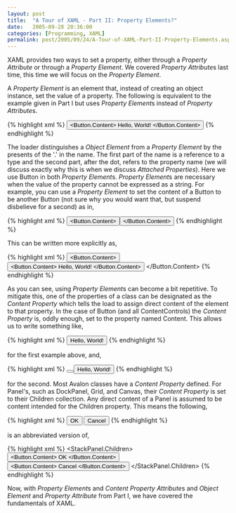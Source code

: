 ```yaml
---
layout: post
title:  "A Tour of XAML - Part II: Property Elements?"
date:   2005-09-28 20:36:00
categories: [Programming, XAML]
permalink: post/2005/09/24/A-Tour-of-XAML-Part-II-Property-Elements.aspx
---
```

XAML provides two ways to set a property, either through a <i>Property
Attribute</i> or through a <i>Property Element</i>. We covered <i>Property
Attribute</i>s last time, this time we will focus on the
<i>Property Element</i>.

A <i>Property Element</i> is an element that, instead of creating an object
instance, set the value of a property. The following is equivalent to the
example given in Part I but uses <i>Property Element</i>s instead of <i>Property
Attribute</i>s.

{% highlight xml %}
<Button xmlns="http://schemas.microsoft.com/winfx/avalon/2005">
  <Button.Content>
    Hello, World!
  </Button.Content>
</Button>
{% endhighlight %}

<p>The loader distinguishes a <i>Object Element</i> from a <i>Property Element</i>
by the presents of the '.' in the name. The first part of the name is a
reference to a type and the second part, after the dot, refers to the property
name (we will discuss exactly why this is when we discuss <i>Attached Properties</i>). Here we use Button in both <i>Property Element</i>s. <i>Property Element</i>s
are necessary when the value of the property cannot be expressed as a string.
For example, you can use a <i>Property Element</i> to set the content of a Button
to be another Button (not sure why you would want that, but suspend disbelieve for
  a second) as in,</p>

{% highlight xml %}
<Button xmlns="http://schemas.microsoft.com/winfx/avalon/2005">
  <Button.Content>
    <Button Content="Hello, World!" />
  </Button.Content>
</Button>
{% endhighlight %}

<p>This can be written more explicitly as,</p>

{% highlight xml %}
<Button xmlns="http://schemas.microsoft.com/winfx/avalon/2005">
  <Button.Content>
    <Button>
      <Button.Content>
        Hello, World!
      </Button.Content>
    </Button>
  </Button.Content>
</Button>
{% endhighlight %}

As you can see, using <i>Property Element</i>s can become a bit repetitive.
To mitigate this, one of the properties of a class can be designated as
the <i>Content Property</i> which tells the load to assign direct content of the element to
that property. In the case of Button (and all ContentControls)
the <i>Content Property</i> is, oddly enough, set to the property named
Content. This allows us to write something like,

{% highlight xml %}
<Button xmlns="http://schemas.microsoft.com/winfx/avalon/2005">
  Hello, World!
</Button>
{% endhighlight %}

for the first example above, and,

{% highlight xml %}
<Button xmlns="http://schemas.microsoft.com/winfx/avalon/2005">
  <Button>Hello, World!</Button>
</Button>
{% endhighlight %}

  <p>for the second. Most Avalon classes have a <i>Content Property</i> defined.
  For Panel's, such as DockPanel, Grid, and Canvas, their <i>Content Property</i>
  is set to their Children collection. Any direct content of a Panel is assumed to
  be content intended for the Children property. This means the following,</p>

{% highlight xml %}
<StackPanel xmlns="http://schemas.microsoft.com/winfx/avalon/2005">
  <Button>OK</Button>
  <Button>Cancel</Button>
</StackPanel>
{% endhighlight %}
  <p>is an abbreviated version of,</p>

{% highlight xml %}
<StackPanel xmlns="http://schemas.microsoft.com/winfx/avalon/2005">
  <StackPanel.Children>
    <Button>
      <Button.Content>
        OK
      </Button.Content>
    </Button>
  <Button>
    <Button.Content>
      Cancel
    </Button.Content>
  </Button>
  </StackPanel.Children>
</StackPanel>
{% endhighlight %}

  <p>Now, with <i>Property Element</i>s and <i>Content Property Attribute</i>s and<i>
  Object Element</i> and <i>Property Attribute</i> from Part I, we have covered
  the fundamentals of XAML. </p>
